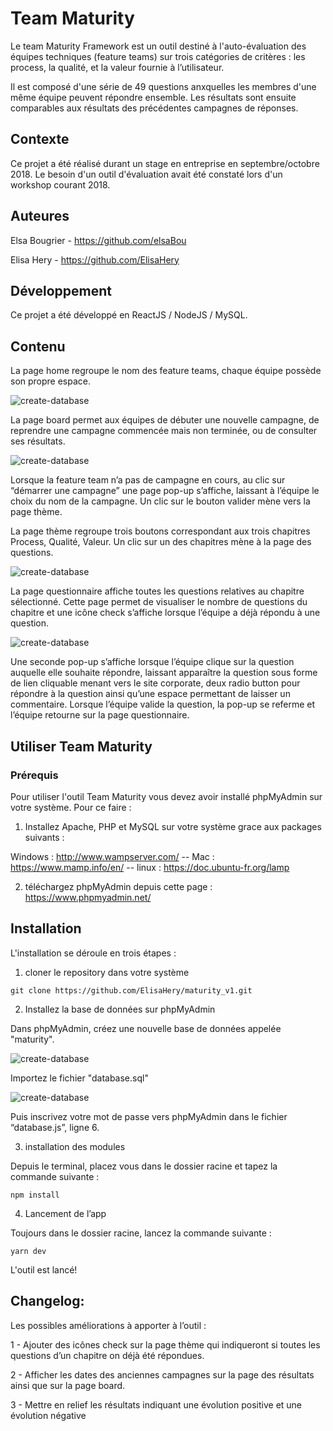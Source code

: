 # Team Maturity
Le team Maturity Framework est un outil destiné à l'auto-évaluation des équipes techniques (feature teams) sur trois catégories de critères : 
les process, la qualité, et la valeur fournie à l’utilisateur.

Il est composé d'une série de 49 questions anxquelles les membres d'une même équipe peuvent répondre ensemble.
Les résultats sont ensuite comparables aux résultats des précédentes campagnes de réponses.

## Contexte

Ce projet a été réalisé durant un stage en entreprise en septembre/octobre 2018. 
Le besoin d'un outil d'évaluation avait été constaté lors d'un workshop courant 2018.

## Auteures

Elsa Bougrier - https://github.com/elsaBou 

Elisa Hery - https://github.com/ElisaHery

## Développement

Ce projet a été développé en ReactJS / NodeJS / MySQL.

## Contenu

La page home regroupe le nom des feature teams, chaque équipe possède son propre espace.

![create-database](screenshots/home.png)

La page board permet aux équipes de débuter une nouvelle campagne, de reprendre une campagne commencée 
mais non terminée, ou de consulter ses résultats.

![create-database](screenshots/board.png)

Lorsque la feature team n’a pas de campagne en cours, au clic sur “démarrer une campagne” une page pop-up s’affiche, laissant à l’équipe le choix du nom de la campagne. 
Un clic sur le bouton valider mène vers la page thème. 

La page thème regroupe trois boutons correspondant aux trois chapitres Process, Qualité, Valeur. 
Un clic sur un des chapitres mène à la page des questions. 

![create-database](screenshots/themes.png)


La page questionnaire affiche toutes les questions relatives au chapitre sélectionné. 
Cette page permet de visualiser le nombre de questions du chapitre et une icône check 
s’affiche lorsque l’équipe a déjà répondu à une question. 

![create-database](screenshots/questions.png)


Une seconde pop-up s’affiche lorsque l’équipe clique sur la question auquelle elle souhaite répondre, 
laissant apparaître la question sous forme de lien cliquable menant vers le site corporate, 
deux radio button pour répondre à la question ainsi qu’une espace permettant de laisser un commentaire. 
Lorsque l’équipe valide la question, la pop-up se referme et l’équipe retourne sur la page questionnaire. 


## Utiliser Team Maturity

### Prérequis
Pour utiliser l'outil Team Maturity vous devez avoir installé phpMyAdmin sur votre système. Pour ce faire :

1) Installez Apache, PHP et MySQL sur votre système grace aux packages suivants :

Windows : http://www.wampserver.com/  --  Mac : https://www.mamp.info/en/ -- linux : https://doc.ubuntu-fr.org/lamp 

2) téléchargez phpMyAdmin depuis cette page : https://www.phpmyadmin.net/ 

## Installation
L'installation se déroule en trois étapes :

1) cloner le repository dans votre système

```` 
git clone https://github.com/ElisaHery/maturity_v1.git 
````

2) Installez la base de données sur phpMyAdmin

Dans phpMyAdmin, créez une nouvelle base de données appelée "maturity".

![create-database](screenshots/create_db.png)

Importez le fichier "database.sql"

![create-database](screenshots/import_db.png)


Puis inscrivez votre mot de passe vers phpMyAdmin dans le fichier “database.js”, ligne 6.

3) installation des modules

Depuis le terminal, placez vous dans le dossier racine et tapez la commande suivante :

````
npm install
````

4) Lancement de l’app

Toujours dans le dossier racine, lancez la commande suivante :

````
yarn dev
````

L'outil est lancé!


## Changelog: 

Les possibles améliorations à apporter à l’outil :

1 - Ajouter des icônes check sur la page thème qui indiqueront si toutes les questions d’un chapitre on déjà été répondues. 

2 - Afficher les dates des anciennes campagnes sur la page des résultats ainsi que sur la page board. 

3 - Mettre en relief les résultats indiquant une évolution positive et une évolution négative






